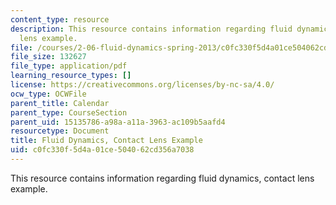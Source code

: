 ```yaml
---
content_type: resource
description: This resource contains information regarding fluid dynamics, contact
  lens example.
file: /courses/2-06-fluid-dynamics-spring-2013/c0fc330f5d4a01ce504062cd356a7038_MIT2_06S13_notes_lens.pdf
file_size: 132627
file_type: application/pdf
learning_resource_types: []
license: https://creativecommons.org/licenses/by-nc-sa/4.0/
ocw_type: OCWFile
parent_title: Calendar
parent_type: CourseSection
parent_uid: 15135786-a98a-a11a-3963-ac109b5aafd4
resourcetype: Document
title: Fluid Dynamics, Contact Lens Example
uid: c0fc330f-5d4a-01ce-5040-62cd356a7038
---
```

This resource contains information regarding fluid dynamics, contact lens example.